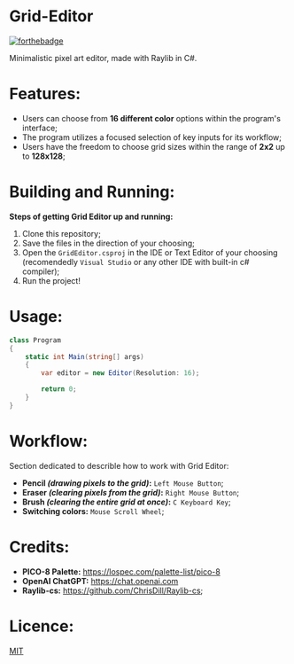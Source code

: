 # Grid-Editor
[![forthebadge](https://forthebadge.com/images/badges/made-with-c-sharp.svg)](https://forthebadge.com)

Minimalistic pixel art editor, made with Raylib in C#.

# Features:
- Users can choose from <b>16 different color</b> options within the program's interface;
- The program utilizes a focused selection of key inputs for its workflow;
- Users have the freedom to choose grid sizes within the range of <b>2x2</b> up to <b>128x128</b>;

# Building and Running:
<b>Steps of getting Grid Editor up and running:</b>
1. Clone this repository;
2. Save the files in the direction of your choosing;
3. Open the `GridEditor.csproj` in the IDE or Text Editor of your choosing (recomendedly `Visual Studio` or any other IDE with built-in c# compiler);
4. Run the project!

# Usage:
```csharp
class Program
{
    static int Main(string[] args)
    {
        var editor = new Editor(Resolution: 16);

        return 0;
    }
}
```

# Workflow:
Section dedicated to describle how to work with Grid Editor:
- <b>Pencil <i>(drawing pixels to the grid)</i>:</b> `Left Mouse Button`;
- <b>Eraser <i>(clearing pixels from the grid)</i>:</b> `Right Mouse Button`;
- <b>Brush <i>(clearing the entire grid at once)</i>:</b> `C Keyboard Key`;
- <b>Switching colors:</b> `Mouse Scroll Wheel`;

# Credits:
- <b>PICO-8 Palette:</b> https://lospec.com/palette-list/pico-8
- <b>OpenAI ChatGPT:</b> https://chat.openai.com
- <b>Raylib-cs:</b> https://github.com/ChrisDill/Raylib-cs;

# Licence:
[MIT](https://choosealicense.com/licenses/mit/)
